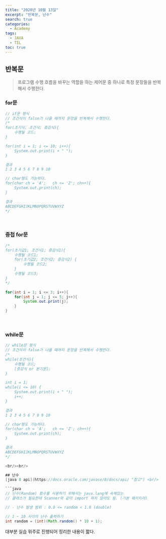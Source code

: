 ```yaml
---
title: "2020년 10월 13일"
excerpt: "반복문, 난수"
search: true
categories: 
  - Academy
tags: 
  - JAVA
  - TIL
toc: true
---
```


## 반복문
> 프로그램 수행 흐름을 바꾸는 역할을 하는 제어문 중 하나로 특정 문장들을 반복해서 수행한다.

### for문
```java
// if문 형식
// 조건식이 false가 나올 때까지 문장을 반복해서 수행한다.
/*
for(초기식; 조건식; 증감식){
    수행될 코드;
}

for(int i = 1; i <= 10; i++){
    System.out.print(i + " ");
}

결과 
1 2 3 4 5 6 7 8 9 10

// char형도 가능하다.
for(char ch = 'A';   ch <= 'Z'; ch++){
    System.out.print(ch);
}

결과
ABCDEFGHIJKLMNOPQRSTUVWXYZ
*/
```
<br/>

### 중첩 for문
```java
/*
for(초기값1; 조건식1; 증감식1){
    수행될 코드1;
    for(초기값2; 조건식2; 증감식2) {
        수행될 코드2;
    }
    수행될 코드3;
}
*/

for(int i = 1; i <= 3; i++){
    for(int j = 1; j <= 5; j++){
        System.out.print(j);
    }
}
```
<br/>

### while문
```java
// while문 형식
// 조건식이 false가 나올 때까지 문장을 반복해서 수행한다.
/*
while(조건식){
    수행될 코드;
    [증감식 or 분기문];
}

int i = 1; 
while(i <= 10) {
    System.out.print(i + " ");
    i++;
}

결과 
1 2 3 4 5 6 7 8 9 10

// char형도 가능하다.
for(char ch = 'A';   ch <= 'Z'; ch++){
    System.out.print(ch);
}

결과
ABCDEFGHIJKLMNOPQRSTUVWXYZ
*/

<br/><br/>

## 난수
[java 8 api](https://docs.oracle.com/javase/8/docs/api/ "참고") <br/>

```java
// 난수(Random) 함수를 사용하기 위해서는 java.lang에 속해있는
// 클래스가 필요한데 Scanner와 같이 import 하지 않아도 됨. (기본 패키지라)

// - 난수 발생 범위 : 0.0 <= random < 1.0 (double)

// 1 ~ 10 사이의 난수 출력하기
int random = (int)(Math.random() * 10 + 1);
```

대부분 실습 위주로 진행되어 정리한 내용이 짧다.